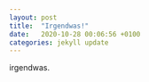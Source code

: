 ```yaml
---
layout: post
title:  "Irgendwas!"
date:   2020-10-28 00:06:56 +0100
categories: jekyll update
---
```


irgendwas.
